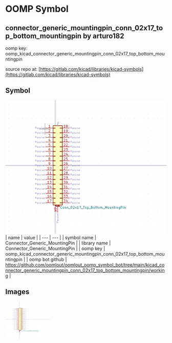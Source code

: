 # OOMP Symbol  
## connector_generic_mountingpin_conn_02x17_top_bottom_mountingpin  by arturo182  
  
oomp key: oomp_kicad_connector_generic_mountingpin_conn_02x17_top_bottom_mountingpin  
  
source repo at: [https://gitlab.com/kicad/libraries/kicad-symbols](https://gitlab.com/kicad/libraries/kicad-symbols)  
## Symbol  
  
[![working.png](working_600.png)](working.png)  
| name | value | 
| --- | --- | 
| symbol name | Connector_Generic_MountingPin | 
| library name | Connector_Generic_MountingPin | 
| oomp key | oomp_kicad_connector_generic_mountingpin_conn_02x17_top_bottom_mountingpin | 
| oomp bot github | https://github.com/oomlout/oomlout_oomp_symbol_bot/tree/main/kicad_connector_generic_mountingpin_conn_02x17_top_bottom_mountingpin/working | 
## Images  
  
[![working.png](working_140.png)](working.png)  
